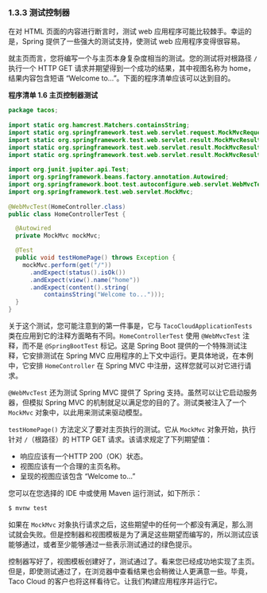 ### 1.3.3 测试控制器

在对 HTML 页面的内容进行断言时，测试 web 应用程序可能比较棘手。幸运的是，Spring 提供了一些强大的测试支持，使测试 web 应用程序变得很容易。

就主页而言，您将编写一个与主页本身复杂度相当的测试。您的测试将对根路径 `/` 执行一个 HTTP GET 请求并期望得到一个成功的结果，其中视图名称为 home，结果内容包含短语 “Welcome to…”。下面的程序清单应该可以达到目的。

**程序清单 1.6 主页控制器测试**

```java
package tacos;
​
import static org.hamcrest.Matchers.containsString;
import static org.springframework.test.web.servlet.request.MockMvcRequestBuilders.get;
import static org.springframework.test.web.servlet.result.MockMvcResultMatchers.content;
import static org.springframework.test.web.servlet.result.MockMvcResultMatchers.status;
import static org.springframework.test.web.servlet.result.MockMvcResultMatchers.view;
​
import org.junit.jupiter.api.Test;
import org.springframework.beans.factory.annotation.Autowired;
import org.springframework.boot.test.autoconfigure.web.servlet.WebMvcTest;
import org.springframework.test.web.servlet.MockMvc;
​
@WebMvcTest(HomeController.class)
public class HomeControllerTest {

  @Autowired
  private MockMvc mockMvc;

  @Test
  public void testHomePage() throws Exception {
    mockMvc.perform(get("/"))
      .andExpect(status().isOk())
      .andExpect(view().name("home"))
      .andExpect(content().string(
          containsString("Welcome to...")));
  }
}
```

关于这个测试，您可能注意到的第一件事是，它与 `TacoCloudApplicationTests` 类在应用到它的注释方面略有不同。`HomeControllerTest` 使用 `@WebMvcTest` 注释，而不是 `@SpringBootTest` 标记。这是 Spring Boot 提供的一个特殊测试注释，它安排测试在 Spring MVC 应用程序的上下文中运行。更具体地说，在本例中，它安排 `HomeController` 在 Spring MVC 中注册，这样您就可以对它进行请求。

`@WebMvcTest` 还为测试 Spring MVC 提供了 Spring 支持。虽然可以让它启动服务器，但模拟 Spring MVC 的机制就足以满足您的目的了。测试类被注入了一个 `MockMvc` 对象中，以此用来测试来驱动模型。

`testHomePage()` 方法定义了要对主页执行的测试。它从 `MockMvc` 对象开始，执行针对 `/`（根路径）的 HTTP GET 请求。该请求规定了下列期望值：

* 响应应该有一个HTTP 200（OK）状态。
* 视图应该有一个合理的主页名称。
* 呈现的视图应该包含 “Welcome to...”

您可以在您选择的 IDE 中或使用 Maven 运行测试，如下所示：

```bash
$ mvnw test
```

如果在 `MockMvc` 对象执行请求之后，这些期望中的任何一个都没有满足，那么测试就会失败。但是控制器和视图模板是为了满足这些期望而编写的，所以测试应该能够通过，或者至少能够通过一些表示测试通过的绿色提示。

控制器写好了，视图模板创建好了，测试通过了。看来您已经成功地实现了主页。但是，即使测试通过了，在浏览器中查看结果也会稍微让人更满意一些。毕竟，Taco Cloud 的客户也将这样看待它。让我们构建应用程序并运行它。

